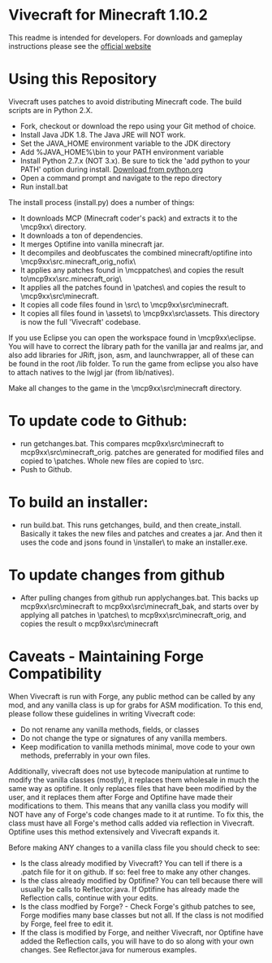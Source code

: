 Vivecraft for Minecraft 1.10.2
=========

This readme is intended for developers. For downloads and gameplay instructions please see the [official website](http://www.vivecraft.org/)


Using this Repository
========
 
 Vivecraft uses patches to avoid distributing Minecraft code. The build scripts are in Python 2.X.
 
 - Fork, checkout or download the repo using your Git method of choice.
 - Install Java JDK 1.8. The Java JRE will NOT work.
 - Set the JAVA_HOME environment variable to the JDK directory
 - Add %JAVA_HOME%\bin to your PATH environment variable
 - Install Python 2.7.x (NOT 3.x). Be sure to tick the 'add python to your PATH' option during install. [Download from python.org](https://www.python.org/downloads/)
 - Open a command prompt and navigate to the repo directory
 - Run install.bat
 
The install process (install.py) does a number of things:
 - It downloads MCP (Minecraft coder's pack) and extracts it to the \mcp9xx\ directory.
 - It downloads a ton of dependencies.
 - It merges Optifine into vanilla minecraft jar.
 - It decompiles and deobfuscates the combined minecraft/optifine into \mcp9xx\src\.minecraft_orig_nofix\
 - It applies any patches found in \mcppatches\ and copies the result to\mcp9xx\src\.minecraft_orig\
 - It applies all the patches found in \patches\ and copies the result to \mcp9xx\src\minecraft\. 
 - It copies all code files found in \src\ to \mcp9xx\src\minecraft\. 
 - It copies all files found in \assets\ to \mcp9xx\src\assets\.
 This directory is now the full 'Vivecraft' codebase.
 
If you use Eclipse you can open the workspace found in \mcp9xx\eclipse. You will have to correct the library path for the vanilla jar and realms jar, and also add libraries for JRift, json, asm, and launchwrapper, all of these can be found in the root /lib folder. To run the game from eclipse you also have to attach natives to the lwjgl jar (from lib/natives).

Make all changes to the game in the \mcp9xx\src\minecraft directory.

To update code to Github:
========
 - run getchanges.bat. This compares mcp9xx\src\minecraft to mcp9xx\src\minecraft_orig. patches are generated for modified files and copied to \patches\. Whole new files are copied to \src\.
 - Push to Github.
 
To build an installer:
========
 - run build.bat. This runs getchanges, build, and then create_install. Basically it takes the new files and patches and creates a jar. And then it uses the code and jsons found in \installer\ to make an installer.exe.

To update changes from github
========
  - After pulling changes from github run applychanges.bat. This backs up mcp9xx\src\minecraft to mcp9xx\src\minecraft_bak, and starts over by applying all patches in \patches\ to mcp9xx\src\minecraft_orig, and copies the result o mcp9xx\src\minecraft
  
Caveats - Maintaining Forge Compatibility
========
When Vivecraft is run with Forge, any public method can be called by any mod, and any vanilla class is up for grabs for ASM modification. To this end, please follow these guidelines in writing Vivecraft code:
 - Do not rename any vanilla methods, fields, or classes
 - Do not change the type or signatures of any vanilla members.
 - Keep modification to vanilla methods minimal, move code to your own methods, preferrably in your own files.

Additionally, vivecraft does not use bytecode manipulation at runtime to modify the vanilla classes (mostly), it replaces them wholesale in much the same way as optifine. It only replaces files that have been modified by the user, and it replaces them after Forge and Optifine have made their modifications to them. This means that any vanilla class you modify will NOT have any of Forge's code changes made to it at runtime. To fix this, the class must have all Forge's method calls added via reflection in Vivecraft. Optifine uses this method extensively and Vivecraft expands it. 

Before making ANY changes to a vanilla class file you should check to see:
  - Is the class already modified by Vivecraft? You can tell if there is a .patch file for it on github. If so: feel free to make any other changes.
  - Is the class already modified by Optifine? You can tell because there will usually be calls to Reflector.java. If Optifine has already made the Reflection calls, continue with your edits.
  - Is the class modfied by Forge? - Check Forge's github patches to see, Forge modifies many base classes but not all. If the class is not modified by Forge, feel free to edit it.
  - If the class is modified by Forge, and neither Vivecraft, nor Optifine have added the Reflection calls, you will have to do so along with your own changes. See Reflector.java for numerous examples.
